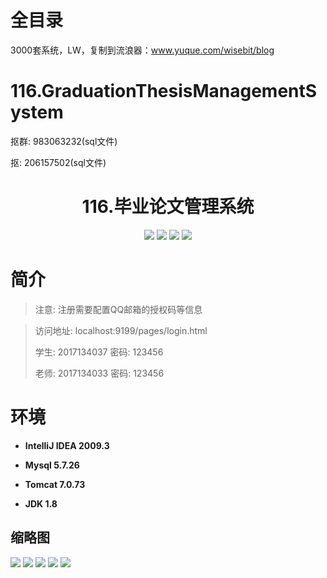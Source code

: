 # 全目录

3000套系统，LW，复制到流浪器：www.yuque.com/wisebit/blog

# 116.GraduationThesisManagementSystem

<p>抠群: 983063232(sql文件)</p>
<p>抠: 206157502(sql文件)</p>

<p><h1 align="center">116.毕业论文管理系统</h1></p>


<p align="center">
	<img src="https://img.shields.io/badge/jdk-1.8-orange.svg"/>
    <img src="https://img.shields.io/badge/springBoot-5.x-lightgrey.svg"/>
    <img src="https://img.shields.io/badge/html-5.x-blue.svg"/>
    <img src="https://img.shields.io/badge/mysql-5.x-yellow.svg"/>
</p>

# 简介
> 
> 注意: 注册需要配置QQ邮箱的授权码等信息
>

>访问地址: localhost:9199/pages/login.html
> 
> 学生: 2017134037	密码: 123456
> 
> 老师: 2017134033  密码: 123456


# 环境

- <b>IntelliJ IDEA 2009.3</b>

- <b>Mysql 5.7.26</b>

- <b>Tomcat 7.0.73</b>

- <b>JDK 1.8</b>




## 缩略图

![](https://bitwise.oss-cn-heyuan.aliyuncs.com/2024/9/10/5e556318-b942-49a2-9a69-79a34fc044fe.png)
![](https://bitwise.oss-cn-heyuan.aliyuncs.com/2024/9/10/fe2a6434-0cff-4d80-a230-78f6f89d318b.png)
![](https://bitwise.oss-cn-heyuan.aliyuncs.com/2024/9/10/65b3b75f-c1aa-44ef-bafb-283059b7ec91.png)
![](https://bitwise.oss-cn-heyuan.aliyuncs.com/2024/9/10/960e24b8-ba79-4bfb-9ca3-c595d212cd2f.png)
![](https://bitwise.oss-cn-heyuan.aliyuncs.com/2024/9/10/487ee7e3-3bc3-4f99-ab08-4ab9284af019.png)

